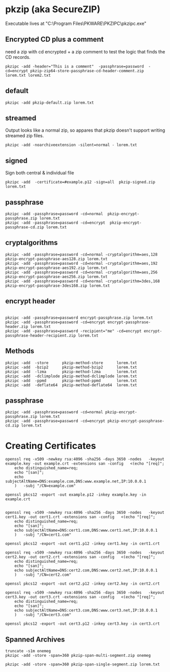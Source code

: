 # pkzip (aka SecureZIP)

Executable lives at "C:\Program Files\PKWARE\PKZIPC\pkzipc.exe"

## Encrypted CD plus a comment

need a zip with cd encrypted + a zip comment to test the logic that finds the CD records.


    pkzipc -add -header="This is a comment"  -passphrase=password  -cd=encrypt pkzip-zip64-store-passphrase-cd-header-comment.zip lorem.txt lorem2.txt

## default

    pkzipc -add pkzip-default.zip lorem.txt

## streamed

Output looks like a normal zip, so appares that pkzip doesn't support writing streamed zip files.

    pkzipc -add -noarchiveextension -silent=normal - lorem.txt

## signed

Sign both central & individual file

    pkzipc -add  -certificate=#example.p12 -sign=all  pkzip-signed.zip lorem.txt

## passphrase

    pkzipc -add -passphrase=password -cd=normal  pkzip-encrypt-passphrase.zip lorem.txt
    pkzipc -add -passphrase=password -cd=encrypt  pkzip-encrypt-passphrase-cd.zip lorem.txt


## cryptalgorithms

<!-- pkzipc -listcryptalgorithms
SecureZIP(R) Command Line  Version 14 for Windows Evaluation Version
Portions copyright (C) 1989-2014 PKWARE, Inc.  All Rights Reserved.
Reg. U.S. Pat. and Tm. Off.  Patent No. 5,051,745  7,793,099  7,844,579
7,890,465  7,895,434;  Other patents pending

Thank you for evaluating PKZIP(R). There are 29 days left in your evaluation period. Use of this software after the
evaluation period requires purchase of a license for this machine. Contact PKWARE, Inc. at http://www.pkware.com/ for
information on licensing this product.

    Available encryption algorithms:

            AES,256        AES (256-bit)
            AES,192        AES (192-bit)
            AES,128        AES (128-bit)
            3DES,168        3DES (168-bit) -->


    pkzipc -add -passphrase=password -cd=normal -cryptalgorithm=aes,128 pkzip-encrypt-passphrase-aes128.zip lorem.txt
    pkzipc -add -passphrase=password -cd=normal -cryptalgorithm=aes,192 pkzip-encrypt-passphrase-aes192.zip lorem.txt
    pkzipc -add -passphrase=password -cd=normal -cryptalgorithm=aes,256 pkzip-encrypt-passphrase-aes256.zip lorem.txt
    pkzipc -add -passphrase=password -cd=normal -cryptalgorithm=3des,168 pkzip-encrypt-passphrase-3des168.zip lorem.txt

## encrypt header


######

    pkzipc -add -passphrase=password encrypt-passphrase.zip lorem.txt
    pkzipc -add -passphrase=password -cd=encrypt encrypt-passphrase-header.zip lorem.txt
    pkzipc -add -passphrase=password -recipient="me" -cd=encrypt encrypt-passphrase-header-recipient.zip lorem.txt

## Methods
    pkzipc -add  -store      pkzip-method-store      lorem.txt
    pkzipc -add  -bzip2      pkzip-method-bzip2      lorem.txt
    pkzipc -add  -lzma       pkzip-method-lzma       lorem.txt
    pkzipc -add  -dclimplode pkzip-method-dclimplode lorem.txt
    pkzipc -add  -ppmd       pkzip-method-ppmd       lorem.txt
    pkzipc -add  -deflate64  pkzip-method-deflate64  lorem.txt

## passphrase

    pkzipc -add -passphrase=password -cd=normal pkzip-encrypt-passphrase.zip lorem.txt
    pkzipc -add -passphrase=password -cd=encrypt pkzip-encrypt-passphrase-cd.zip lorem.txt

# Creating Certificates

    openssl req -x509 -newkey rsa:4096 -sha256 -days 3650 -nodes   -keyout example.key -out example.crt -extensions san -config   <(echo "[req]";
        echo distinguished_name=req;
        echo "[san]";
        echo subjectAltName=DNS:example.com,DNS:www.example.net,IP:10.0.0.1
        )   -subj "/CN=example.com"

    openssl pkcs12 -export -out example.p12 -inkey example.key -in example.crt


    openssl req -x509 -newkey rsa:4096 -sha256 -days 3650 -nodes   -keyout cert1.key -out cert1.crt -extensions san -config   <(echo "[req]";
        echo distinguished_name=req;
        echo "[san]";
        echo subjectAltName=DNS:cert1.com,DNS:www.cert1.net,IP:10.0.0.1
        )   -subj "/CN=cert1.com"

    openssl pkcs12 -export -out cert1.p12 -inkey cert1.key -in cert1.crt

    openssl req -x509 -newkey rsa:4096 -sha256 -days 3650 -nodes   -keyout cert2.key -out cert2.crt -extensions san -config   <(echo "[req]";
        echo distinguished_name=req;
        echo "[san]";
        echo subjectAltName=DNS:cert2.com,DNS:www.cert2.net,IP:10.0.0.1
        )   -subj "/CN=cert2.com"

    openssl pkcs12 -export -out cert2.p12 -inkey cert2.key -in cert2.crt

    openssl req -x509 -newkey rsa:4096 -sha256 -days 3650 -nodes   -keyout cert3.key -out cert3.crt -extensions san -config   <(echo "[req]";
        echo distinguished_name=req;
        echo "[san]";
        echo subjectAltName=DNS:cert3.com,DNS:www.cert3.net,IP:10.0.0.1
        )   -subj "/CN=cert3.com"

    openssl pkcs12 -export -out cert3.p12 -inkey cert3.key -in cert3.crt

## Spanned Archives

    truncate -s1m onemeg
    pkzipc -add -store -span=360 pkzip-span-multi-segment.zip onemeg

    pkzipc -add -store -span=360 pkzip-span-single-segment.zip lorem.txt

